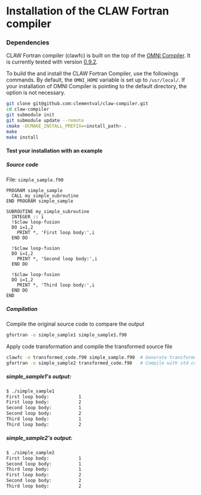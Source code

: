 # Installation of the CLAW Fortran compiler

### Dependencies

CLAW Fortran compiler (clawfc) is built on the top of the
[OMNI Compiler](http://www,omni-compiler.org). It is currently tested with
version
[0.9.2](http://omni-compiler.org/download/stable/omnicompiler-0.9.2.tar.bz2).


To build the and install the CLAW Fortran Compiler, use the followings commands.
By default, the `OMNI_HOME` variable is set up to `/usr/local/`. If your
installation of OMNI Compiler is pointing to the default directory, the option
is not necessary.

```bash
git clone git@github.com:clementval/claw-compiler.git
cd claw-compiler
git submodule init
git submodule update --remote
cmake -DCMAKE_INSTALL_PREFIX=<install_path> .
make
make install
```

#### Test your installation with an example
##### Source code
File: `simple_sample.f90`
```Fortran
PROGRAM simple_sample
  CALL my_simple_subroutine
END PROGRAM simple_sample

SUBROUTINE my_simple_subroutine
  INTEGER :: i
  !$claw loop-fusion
  DO i=1,2
    PRINT *, 'First loop body:',i
  END DO

  !$claw loop-fusion
  DO i=1,2
    PRINT *, 'Second loop body:',i
  END DO

  !$claw loop-fusion
  DO i=1,2
    PRINT *, 'Third loop body:',i
  END DO
END
```

##### Compilation
Compile the original source code to compare the output
```bash
gfortran -o simple_sample1 simple_sample1.f90
```

Apply code transformation and compile the transformed source file
```bash
clawfc -o transformed_code.f90 simple_sample.f90  # Generate transformed_code
gfortran -o simple_sample2 transformed_code.f90   # Compile with std compiler
```

##### simple_sample1's output:
```bash
$ ./simple_sample1
First loop body:           1
First loop body:           2
Second loop body:          1
Second loop body:          2
Third loop body:           1
Third loop body:           2
```

##### simple_sample2's output:
```bash
$ ./simple_sample2
First loop body:           1
Second loop body:          1
Third loop body:           1
First loop body:           2
Second loop body:          2
Third loop body:           2
```
